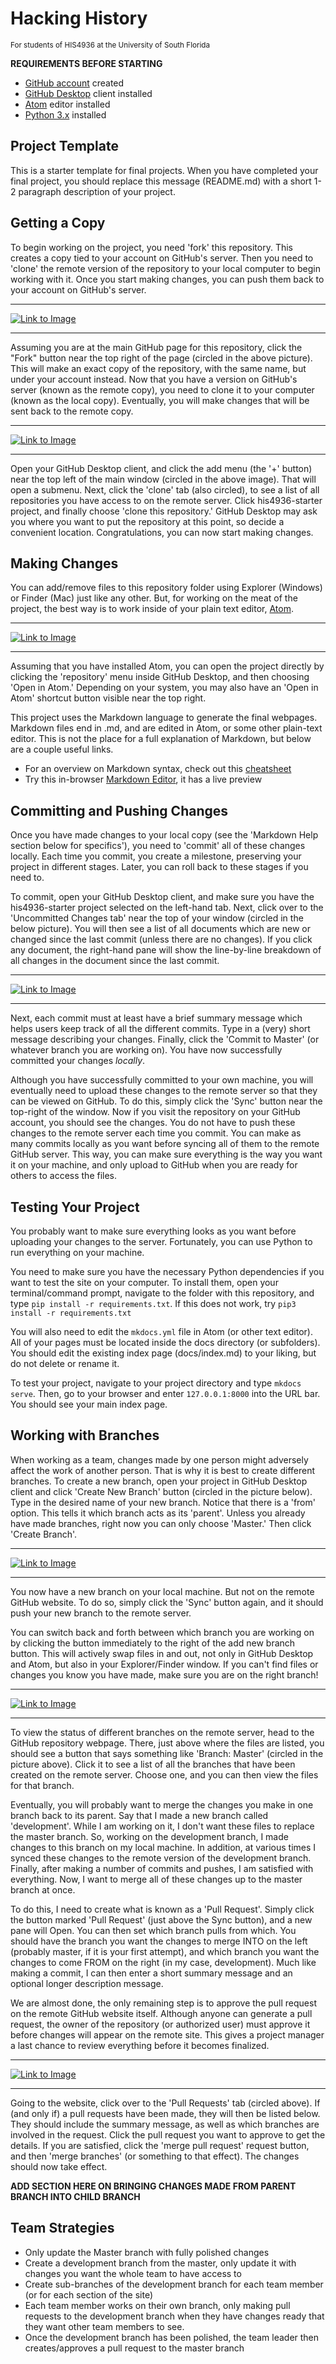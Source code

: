 # Hacking History
<small>For students of HIS4936 at the University of South Florida</small>

**REQUIREMENTS BEFORE STARTING**
+ [GitHub account](https://github.com) created
+ [GitHub Desktop](https://desktop.github.com) client installed
+ [Atom](https://atom.io) editor installed
+ [Python 3.x](https://www.python.org/) installed

## Project Template

This is a starter template for final projects. When you have completed your final project, you should replace this message (README.md) with a short 1-2 paragraph description of your project.

## Getting a Copy

To begin working on the project, you need 'fork' this repository. This creates a copy tied to your account on GitHub's server. Then you need to 'clone' the remote version of the repository to your local computer to begin working with it. Once you start making changes, you can push them back to your account on GitHub's server.

---

[![Link to Image](docs/imgs/included/screenshot.jpg)](docs/imgs/included/git_fork.jpg)

---

Assuming you are at the main GitHub page for this repository, click the "Fork" button near the top right of the page (circled in the above picture). This will make an exact copy of the repository, with the same name, but under your account instead. Now that you have a version on GitHub's server (known as the remote copy), you need to clone it to your computer (known as the local copy). Eventually, you will make changes that will be sent back to the remote copy.

---

[![Link to Image](docs/imgs/included/screenshot.jpg)](docs/imgs/included/git_clone.jpg)

---

Open your GitHub Desktop client, and click the add menu (the '+' button) near the top left of the main window (circled in the above image). That will open a submenu. Next, click the 'clone' tab (also circled), to see a list of all repositories you have access to on the remote server. Click his4936-starter project, and finally choose 'clone this repository.' GitHub Desktop may ask you where you want to put the repository at this point, so decide a convenient location. Congratulations, you can now start making changes.

## Making Changes

You can add/remove files to this repository folder using Explorer (Windows) or Finder (Mac) just like any other. But, for working on the meat of the project, the best way is to work inside of your plain text editor, [Atom](https://atom.io).

---

[![Link to Image](docs/imgs/included/screenshot.jpg)](docs/imgs/included/git_atom.jpg)

---

Assuming that you have installed Atom, you can open the project directly by clicking the 'repository' menu inside GitHub Desktop, and then choosing 'Open in Atom.' Depending on your system, you may also have an 'Open in Atom' shortcut button visible near the top right.

This project uses the Markdown language to generate the final webpages. Markdown files end in .md, and are edited in Atom, or some other plain-text editor. This is not the place for a full explanation of Markdown, but below are a couple useful links.
* For an overview on Markdown syntax, check out this [cheatsheet](https://github.com/adam-p/markdown-here/wiki/Markdown-Cheatsheet)
* Try this in-browser [Markdown Editor](http://dillinger.io/), it has a live preview

## Committing and Pushing Changes

Once you have made changes to your local copy (see the 'Markdown Help section below for specifics'), you need to 'commit' all of these changes locally. Each time you commit, you create a milestone, preserving your project in different stages. Later, you can roll back to these stages if you need to.

To commit, open your GitHub Desktop client, and make sure you have the his4936-starter project selected on the left-hand tab. Next, click over to the 'Uncommitted Changes tab' near the top of your window (circled in the below picture). You will then see a list of all documents which are new or changed since the last commit (unless there are no changes). If you click any document, the right-hand pane will show the line-by-line breakdown of all changes in the document since the last commit.

---

[![Link to Image](docs/imgs/included/screenshot.jpg)](docs/imgs/included/git_commit.jpg)

---

Next, each commit must at least have a brief summary message which helps users keep track of all the different commits. Type in a (very) short message describing your changes. Finally, click the 'Commit to Master' (or whatever branch you are working on). You have now successfully committed your changes *locally*.

Although you have successfully committed to your own machine, you will eventually need to upload these changes to the remote server so that they can be viewed on GitHub. To do this, simply click the 'Sync' button near the top-right of the window. Now if you visit the repository on your GitHub account, you should see the changes. You do not have to push these changes to the remote server each time you commit. You can make as many commits locally as you want before syncing all of them to the remote GitHub server. This way, you can make sure everything is the way you want it on your machine, and only upload to GitHub when you are ready for others to access the files.

## Testing Your Project

You probably want to make sure everything looks as you want before uploading your changes to the server. Fortunately, you can use Python to run everything on your machine.

You need to make sure you have the necessary Python dependencies if you want to test the site on your computer. To install them, open your terminal/command prompt, navigate to the folder with this repository, and type `pip install -r requirements.txt`. If this does not work, try `pip3 install -r requirements.txt`

You will also need to edit the `mkdocs.yml` file in Atom (or other text editor). All of your pages must be located inside the docs directory (or subfolders). You should edit the existing index page (docs/index.md) to your liking, but do not delete or rename it.

To test your project, navigate to your project directory and type `mkdocs serve`. Then, go to your browser and enter `127.0.0.1:8000` into the URL bar. You should see your main index page.

## Working with Branches

When working as a team, changes made by one person might adversely affect the work of another person. That is why it is best to create different branches. To create a new branch, open your project in GitHub Desktop client and click 'Create New Branch' button (circled in the picture below). Type in the desired name of your new branch. Notice that there is a 'from' option. This tells it which branch acts as its 'parent'. Unless you already have made branches, right now you can only choose 'Master.' Then click 'Create Branch'.

---

[![Link to Image](docs/imgs/included/screenshot.jpg)](docs/imgs/included/git_branch_new.jpg)

---

You now have a new branch on your local machine. But not on the remote GitHub website. To do so, simply click the 'Sync' button again, and it should push your new branch to the remote server.

You can switch back and forth between which branch you are working on by clicking the button immediately to the right of the add new branch button. This will actively swap files in and out, not only in GitHub Desktop and Atom, but also in your Explorer/Finder window. If you can't find files or changes you know you have made, make sure you are on the right branch!

---

[![Link to Image](docs/imgs/included/screenshot.jpg)](docs/imgs/included/git_branch_remote.jpg)

---

To view the status of different branches on the remote server, head to the GitHub repository webpage. There, just above where the files are listed, you should see a button that says something like 'Branch: Master' (circled in the picture above). Click it to see a list of all the branches that have been created on the remote server. Choose one, and you can then view the files for that branch.

Eventually, you will probably want to merge the changes you make in one branch back to its parent. Say that I made a new branch called 'development'. While I am working on it, I don't want these files to replace the master branch. So, working on the development branch, I made changes to this branch on my local machine. In addition, at various times I synced these changes to the remote version of the development branch. Finally, after making a number of commits and pushes, I am satisfied with everything. Now, I want to merge all of these changes up to the master branch at once.

To do this, I need to create what is known as a 'Pull Request'. Simply click the button marked 'Pull Request' (just above the Sync button), and a new pane will Open. You can then set which branch pulls from which. You should have the branch you want the changes to merge INTO on the left (probably master, if it is your first attempt), and which branch you want the changes to come FROM on the right (in my case, development). Much like making a commit, I can then enter a short summary message and an optional longer description message.

We are almost done, the only remaining step is to approve the pull request on the remote GitHub website itself. Although anyone can generate a pull request, the owner of the repository (or authorized user) must approve it before changes will appear on the remote site. This gives a project manager a last chance to review everything before it becomes finalized.

---

[![Link to Image](docs/imgs/included/screenshot.jpg)](docs/imgs/included/git_pull.jpg)

---

Going to the website, click over to the 'Pull Requests' tab (circled above). If (and only if) a pull requests have been made, they will then be listed below. They should include the summary message, as well as which branches are involved in the request. Click the pull request you want to approve to get the details. If you are satisfied, click the 'merge pull request' request button, and then 'merge branches' (or something to that effect). The changes should now take effect.

**ADD SECTION HERE ON BRINGING CHANGES MADE FROM PARENT BRANCH INTO CHILD BRANCH**

## Team Strategies

* Only update the Master branch with fully polished changes
* Create a development branch from the master, only update it with changes you want the whole team to have access to
* Create sub-branches of the development branch for each team member (or for each section of the site)
* Each team member works on their own branch, only making pull requests to the development branch when they have changes ready that they want other team members to see.
* Once the development branch has been polished, the team leader then creates/approves a pull request to the master branch

